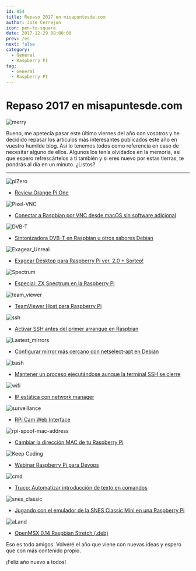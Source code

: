```yaml
---
id: 854
title: Repaso 2017 en misapuntesde.com
author: Jose Cerrejon
icon: pen-to-square
date: 2017-12-29 08:00:00
prev: /es
next: false
category:
  - General
  - Raspberry PI
tag:
  - General
  - Raspberry PI
---
```


# Repaso 2017 en misapuntesde.com

![merry](/images/2013/12/merry_christmas.jpg)

Bueno, me apetecía pasar este último viernes del año con vosotros y he decidido repasar los artículos más interesantes publicados este año en vuestro humilde blog. Así lo tenemos todos como referencia en caso de necesitar alguno de ellos. Algunos los tenía olvidados en la memoria, así que espero refrescártelos a ti también y si eres nuevo por estas tierras, te pondrás al día en un minuto. ¿Listos?

- - -
![piZero](/images/2017/01/piZeroPiOne.jpg)

* [Review Orange Pi One](/post.php?id=763)

![Pixel-VNC](/images/2017/03/pixel-raspbian-vnc.jpg)

* [Conectar a Raspbian por VNC desde macOS sin software adicional](/post.php?id=762)

![DVB-T](/images/2017/03/DVBT.jpg)

* [Sintonizadora DVB-T en Raspbian u otros sabores Debian](/post.php?id=777)

![Exagear_Unreal](/images/2017/03/exagear_cap_09_min.jpg)

* [Exagear Desktop para Raspberry Pi ver. 2.0 + Sorteo!](/post.php?id=782)

![Spectrum](/images/spectrum_01.jpg)

* [Especial: ZX Spectrum en la Raspberry Pi](/post.php?id=788)

![team_viewer](/images/2017/05/team_viewer.png)

* [TeamViewer Host para Raspberry Pi](/post.php?id=792)

![ssh](/images/2017/07/ssh.png)

* [Activar SSH antes del primer arranque en Raspbian](/post.php?id=810)

![Lastest_mirrors](/images/2017/07/lastest_mirrors.png)

* [Configurar mirror más cercano con netselect-apt en Debian](/post.php?id=814)

![bash](/images/2017/07/bash.png)

* [Mantener un proceso ejecutándose aunque la terminal SSH se cierre](/post.php?id=816)

![wifi](/images/wifi_exposed.png)

* [IP estática con network manager](/post.php?id=824)

![surveillance](/images/2017/08/surveilance.jpg)

* [RPi Cam Web Interface](/post.php?id=826)

![rpi-spoof-mac-address](/images/2017/09/rpi-spoof-mac-address.png)

* [Cambiar la dirección MAC de tu Raspberry Pi](/post.php?id=831)

![Keep Coding](/images/2017/09/RPi_20SEPT.png)

* [Webinar Raspberry Pi para Devops](/post.php?id=832)

![cmd](/images/2017/09/cmd.jpg)

* [Truco: Automatizar introducción de texto en comandos](/post.php?id=835)

![snes_classic](/images/2017/10/snes_classic.png)

* [Jugando con el emulador de la SNES Classic Mini en una Raspberry Pi](/post.php?id=840)

![aLand](/images/msx_AtleticLand.jpg)

* [OpenMSX 0.14 Raspbian Stretch (.deb)](/post.php?id=843)

Eso es todo amigos. Volveré el año que viene con nuevas ideas y espero que con más contenido propio.

¡Feliz año nuevo a todos!
